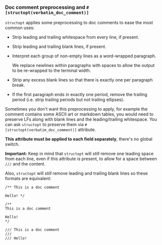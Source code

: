 ### Doc comment preprocessing and `#[structopt(verbatim_doc_comment)]`

`structopt` applies some preprocessing to doc comments to ease the most common uses:

* Strip leading and trailing whitespace from every line, if present.

* Strip leading and trailing blank lines, if present.

* Interpret each group of non-empty lines as a word-wrapped paragraph.

  We replace newlines within paragraphs with spaces to allow the output
  to be re-wrapped to the terminal width.

* Strip any excess blank lines so that there is exactly one per paragraph break.

* If the first paragraph ends in exactly one period,
  remove the trailing period (i.e. strip trailing periods but not trailing ellipses).

Sometimes you don't want this preprocessing to apply, for example the comment contains
some ASCII art or markdown tables, you would need to preserve LFs along with
blank lines and the leading/trailing whitespace. You can ask `structopt` to preserve them
via `#[structopt(verbatim_doc_comment)]` attribute.

**This attribute must be applied to each field separately**, there's no global switch.


<div class="important block">

**Important:** Keep in mind that `structopt` will *still* remove one leading space from each
line, even if this attribute is present, to allow for a space between
`///` and the content.

Also, `structopt` will *still* remove leading and trailing blank lines so
these formats are equivalent:

```ignore
/** This is a doc comment

Hello! */

/**
This is a doc comment

Hello!
*/

/// This is a doc comment
///
/// Hello!
```

</div>

[`App::about`]:      https://docs.rs/clap/2/clap/struct.App.html#method.about
[`App::long_about`]: https://docs.rs/clap/2/clap/struct.App.html#method.long_about
[`Arg::help`]:       https://docs.rs/clap/2/clap/struct.Arg.html#method.help
[`Arg::long_help`]:  https://docs.rs/clap/2/clap/struct.Arg.html#method.long_help

